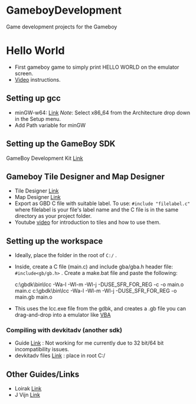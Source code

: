 # GameboyDevelopment
Game development projects for the Gameboy

# Hello World 
* First gameboy game to simply print HELLO WORLD on the emulator screen.
 * [Video](https://www.youtube.com/watch?v=HIsWR_jLdwo) instructions.

## Setting up gcc
* minGW-w64: [Link](https://sourceforge.net/projects/mingw-w64/)
*Note*: Select x86_64 from the Architecture drop down in the Setup menu.
* Add Path variable for minGW

## Setting up the GameBoy SDK
GameBoy Development Kit [Link](https://sourceforge.net/projects/gbdk/)

## Gameboy Tile Designer and Map Designer
* Tile Designer [Link](http://www.devrs.com/gb/hmgd/gbtd.html)
* Map Designer [Link](http://www.devrs.com/gb/hmgd/gbmb.html)
* Export as GBD C file with suitable label. To use: `#include "filelabel.c"` where filelabel is your file's label name and the C file is in the same directory as your project folder.
* Youtube [video](https://www.youtube.com/watch?v=rCN-jwYn7Qw&t=577s) for introduction to tiles and how to use them.

## Setting up the workspace
* Ideally, place the folder in the root of `C:/` .
* Inside, create a C file (main.c) and include gba/gba.h header file: `#include<gb/gb.h>` .
Create a make.bat file and paste the following:

    c:\gbdk\bin\lcc -Wa-l -Wl-m -Wl-j -DUSE_SFR_FOR_REG -c -o main.o main.c
    c:\gbdk\bin\lcc -Wa-l -Wl-m -Wl-j -DUSE_SFR_FOR_REG -o main.gb main.o
    
* This uses the lcc.exe file from the gdbk, and creates a .gb file you can drag-and-drop into a emulator like [VBA](http://www.emulator-zone.com/doc.php/gba/vboyadvance.html)

### Compiling with devkitadv (another sdk)
* Guide [Link](http://loirak.com/gameboy/gbatutor.php) : Not working for me currently due to 32 bit/64 bit incompatibility issues.
* devkitadv files [Link](https://sourceforge.net/projects/devkitadv/files/Windows/Release%204/) : place in root C:/

## Other Guides/Links
* Loirak [Link](http://loirak.com/gameboy/gbatutor.php)
* J Vijn [Link](https://www.coranac.com/tonc/text/setup.htm)


